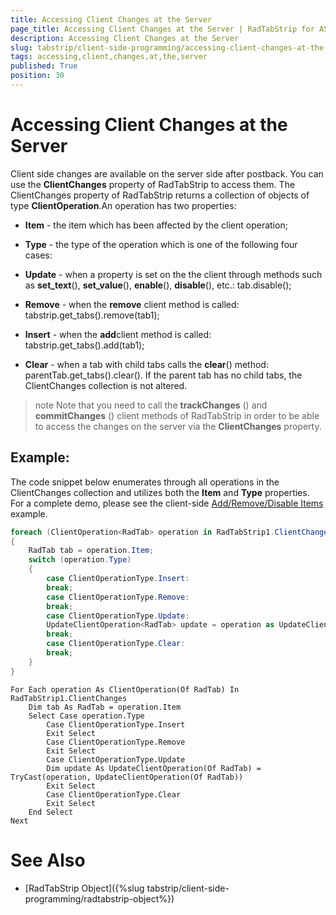 ```yaml
---
title: Accessing Client Changes at the Server
page_title: Accessing Client Changes at the Server | RadTabStrip for ASP.NET AJAX Documentation
description: Accessing Client Changes at the Server
slug: tabstrip/client-side-programming/accessing-client-changes-at-the-server
tags: accessing,client,changes,at,the,server
published: True
position: 30
---
```


# Accessing Client Changes at the Server


Client side changes are available on the server side after postback. You can use the **ClientChanges** property of RadTabStrip to access them. The ClientChanges property of RadTabStrip returns a collection of objects of type **ClientOperation**.An operation has two properties:

* **Item** - the item which has been affected by the client operation;

* **Type** - the type of the operation which is one of the following four cases:

* **Update** - when a property is set on the the client through methods such as **set_text**(), **set_value**(), **enable**(), **disable**(), etc.: tab.disable();

* **Remove** - when the **remove** client method is called: tabstrip.get_tabs().remove(tab1);

* **Insert** - when the **add**client method is called: tabstrip.get_tabs().add(tab1);

* **Clear** - when a tab with child tabs calls the **clear**() method: parentTab.get_tabs().clear(). If the parent tab has no child tabs, the ClientChanges collection is not altered.


>note Note that you need to call the **trackChanges** () and **commitChanges** () client methods of RadTabStrip in order to be able to access the changes on the server via the **ClientChanges** property.
>

## Example:

The code snippet below enumerates through all operations in the ClientChanges collection and utilizes both the **Item** and **Type** properties. For a complete demo, please see the client-side [Add/Remove/Disable Items](https://demos.telerik.com/aspnet-ajax/TabStrip/Examples/ClientSide/AddRemoveDisable/DefaultCS.aspx) example.


````C#	 
foreach (ClientOperation<RadTab> operation in RadTabStrip1.ClientChanges)
{
	RadTab tab = operation.Item;
	switch (operation.Type)
	{
		case ClientOperationType.Insert:
		break;
		case ClientOperationType.Remove:
		break;
		case ClientOperationType.Update:
		UpdateClientOperation<RadTab> update = operation as UpdateClientOperation<RadTab>;
		break;
		case ClientOperationType.Clear:
		break;
	}
} 				
````
````VB.NET	
For Each operation As ClientOperation(Of RadTab) In RadTabStrip1.ClientChanges
	Dim tab As RadTab = operation.Item
	Select Case operation.Type
		Case ClientOperationType.Insert
		Exit Select
		Case ClientOperationType.Remove
		Exit Select
		Case ClientOperationType.Update
		Dim update As UpdateClientOperation(Of RadTab) = TryCast(operation, UpdateClientOperation(Of RadTab))
		Exit Select
		Case ClientOperationType.Clear
		Exit Select
	End Select
Next  				
````


# See Also

 * [RadTabStrip Object]({%slug tabstrip/client-side-programming/radtabstrip-object%})
